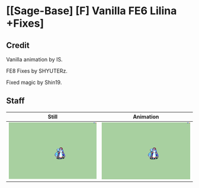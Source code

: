 # [\[Sage-Base\] \[F\] Vanilla FE6 Lilina +Fixes]

## Credit

Vanilla animation by IS.

FE8 Fixes by SHYUTERz.

Fixed magic by Shin19.

## Staff

| Still | Animation |
| :---: | :-------: |
| ![Staff still](./Staff_000.png) | ![Staff animation](./Staff.gif) |
